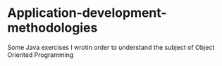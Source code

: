 # Application-development-methodologies
Some Java exercises I wrotin order to understand the subject of Object Oriented Programming
